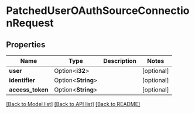 # PatchedUserOAuthSourceConnectionRequest

## Properties

Name | Type | Description | Notes
------------ | ------------- | ------------- | -------------
**user** | Option<**i32**> |  | [optional]
**identifier** | Option<**String**> |  | [optional]
**access_token** | Option<**String**> |  | [optional]

[[Back to Model list]](../README.md#documentation-for-models) [[Back to API list]](../README.md#documentation-for-api-endpoints) [[Back to README]](../README.md)


